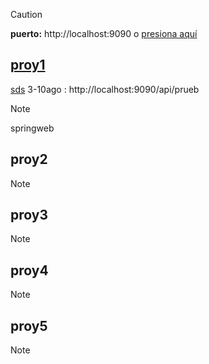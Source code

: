 > [!CAUTION]
>**puerto:** http://localhost:9090 o [presiona aquí](http://localhost:9090)

## [proy1](/proy1)
[sds](https://github.com/jjehu/taller1-springboot/tree/main/proy1)
3-10ago : http://localhost:9090/api/prueb
> [!NOTE]
> springweb

## proy2
> [!NOTE]
>
## proy3
> [!NOTE]
>
## proy4
> [!NOTE]
>
## proy5
> [!NOTE]
> 
